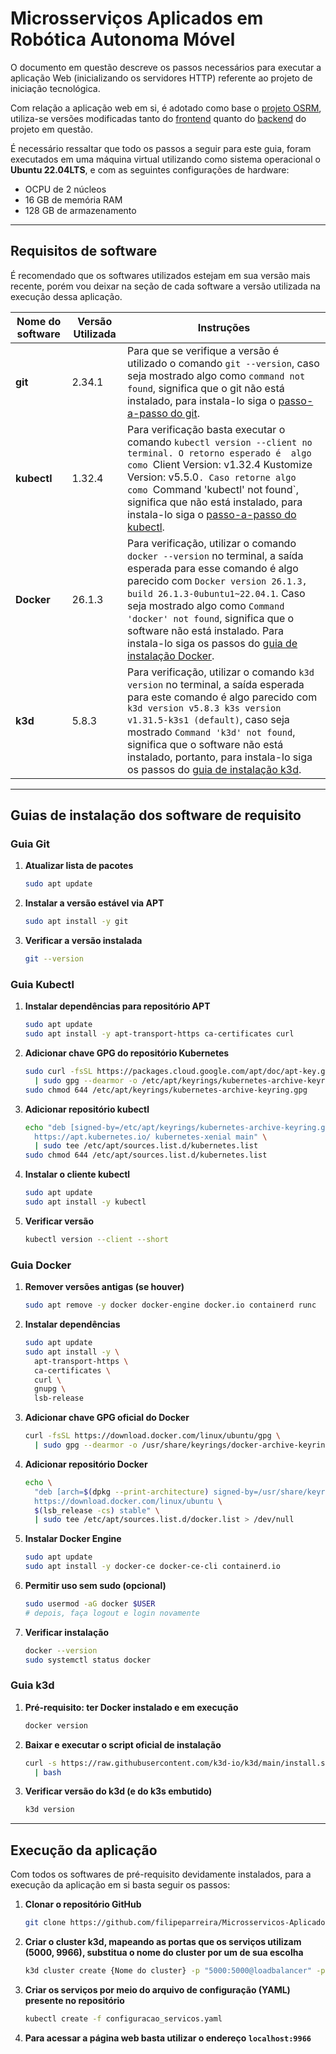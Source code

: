 # Microsserviços Aplicados em Robótica Autonoma Móvel

O documento em questão descreve os passos necessários para executar a aplicação Web (inicializando os servidores HTTP) referente ao projeto de iniciação tecnológica. 

Com relação a aplicação web em si, é adotado como base o [projeto OSRM](https://project-osrm.org/), utiliza-se versões modificadas tanto do [frontend](https://github.com/Project-OSRM/osrm-frontend) quanto do [backend](https://github.com/Project-OSRM/osrm-backend) do projeto em questão.

É necessário ressaltar que todo os passos a seguir para este guia, foram executados em uma máquina virtual utilizando como sistema operacional o **Ubuntu 22.04LTS**, e com as seguintes configurações de hardware: 

  * OCPU de 2 núcleos 
  * 16 GB de memória RAM 
  * 128 GB de armazenamento
****
## Requisitos de software
É recomendado que os softwares utilizados estejam em sua versão mais recente, porém vou deixar na seção de cada software a versão utilizada na execução dessa aplicação.

|  Nome do software| Versão Utilizada| Instruções                                                                                                                                                                           |
|------------------|-----------------|--------------------------------------------------------------------------------------------------------------------------------------------------------------------------------------|
|       **git** |      2.34.1     |Para que se verifique a versão é utilizado o comando `git --version`, caso seja mostrado algo como `command not found`, significa que o git não está instalado, para instala-lo siga o [passo-a-passo do git](#guia-git).|
|   **kubectl** |    1.32.4       |Para verificação basta executar o comando  `kubectl version --client no terminal. O retorno esperado é  algo como `Client Version: v1.32.4 Kustomize Version: v5.5.0`. Caso retorne algo como `Command 'kubectl' not found`, significa que não está instalado, para instala-lo siga o [passo-a-passo do kubectl](#guia-kubectl).                         |
|     **Docker**|   26.1.3        |Para verificação, utilizar o comando `docker --version` no terminal, a saída esperada para esse comando é algo parecido com `Docker version 26.1.3, build 26.1.3-0ubuntu1~22.04.1`. Caso seja mostrado algo como `Command 'docker' not found`, significa que o software não está instalado. Para instala-lo siga os passos do [guia de instalação Docker](#guia-docker).|
|      **k3d**|   5.8.3         |Para verificação, utilizar o comando `k3d version` no terminal, a saída esperada para este comando é  algo parecido com `k3d version v5.8.3 k3s version v1.31.5-k3s1 (default)`, caso seja mostrado `Command 'k3d' not found`, significa que o software não está instalado, portanto, para instala-lo siga os passos do [guia de instalação k3d](#guia-k3d).|



****
## Guias de instalação dos software de requisito

### Guia Git

1. **Atualizar lista de pacotes**  
   ```bash
   sudo apt update
   ```

2. **Instalar a versão estável via APT**  
   ```bash
   sudo apt install -y git
   ```
3. **Verificar a versão instalada**  
   ```bash
   git --version
   ```  
### Guia Kubectl

1. **Instalar dependências para repositório APT**  
   ```bash
   sudo apt update
   sudo apt install -y apt-transport-https ca-certificates curl
   ```

2. **Adicionar chave GPG do repositório Kubernetes**  
   ```bash
   sudo curl -fsSL https://packages.cloud.google.com/apt/doc/apt-key.gpg \
     | sudo gpg --dearmor -o /etc/apt/keyrings/kubernetes-archive-keyring.gpg
   sudo chmod 644 /etc/apt/keyrings/kubernetes-archive-keyring.gpg
   ```

3. **Adicionar repositório kubectl**  
   ```bash
   echo "deb [signed-by=/etc/apt/keyrings/kubernetes-archive-keyring.gpg] \
     https://apt.kubernetes.io/ kubernetes-xenial main" \
     | sudo tee /etc/apt/sources.list.d/kubernetes.list
   sudo chmod 644 /etc/apt/sources.list.d/kubernetes.list
   ```

4. **Instalar o cliente kubectl**  
   ```bash
   sudo apt update
   sudo apt install -y kubectl
   ```

5. **Verificar versão**  
   ```bash
   kubectl version --client --short
   ```  

### Guia Docker

1. **Remover versões antigas (se houver)**  
   ```bash
   sudo apt remove -y docker docker-engine docker.io containerd runc
   ```

2. **Instalar dependências**  
   ```bash
   sudo apt update
   sudo apt install -y \
     apt-transport-https \
     ca-certificates \
     curl \
     gnupg \
     lsb-release
   ```

3. **Adicionar chave GPG oficial do Docker**  
   ```bash
   curl -fsSL https://download.docker.com/linux/ubuntu/gpg \
     | sudo gpg --dearmor -o /usr/share/keyrings/docker-archive-keyring.gpg
   ```

4. **Adicionar repositório Docker**  
   ```bash
   echo \
     "deb [arch=$(dpkg --print-architecture) signed-by=/usr/share/keyrings/docker-archive-keyring.gpg] \
     https://download.docker.com/linux/ubuntu \
     $(lsb_release -cs) stable" \
     | sudo tee /etc/apt/sources.list.d/docker.list > /dev/null
   ```

5. **Instalar Docker Engine**  
   ```bash
   sudo apt update
   sudo apt install -y docker-ce docker-ce-cli containerd.io
   ```

6. **Permitir uso sem sudo (opcional)**  
   ```bash
   sudo usermod -aG docker $USER
   # depois, faça logout e login novamente
   ```

7. **Verificar instalação**  
   ```bash
   docker --version
   sudo systemctl status docker
   ```

### Guia k3d

1. **Pré-requisito: ter Docker instalado e em execução**  
   ```bash
   docker version
   ```

2. **Baixar e executar o script oficial de instalação**  
   ```bash
   curl -s https://raw.githubusercontent.com/k3d-io/k3d/main/install.sh \
     | bash
   ```

3. **Verificar versão do k3d (e do k3s embutido)**  
   ```bash
   k3d version
   ```  
---
## Execução da aplicação
Com todos os softwares de pré-requisito devidamente instalados, para a execução da aplicação em si basta seguir os passos:

1. **Clonar o repositório GitHub**  
   ```bash
   git clone https://github.com/filipeparreira/Microsservicos-Aplicado-em-Robotica-Autonoma-Movel
   ```  

2. **Criar o cluster k3d, mapeando as portas que os serviços utilizam (5000, 9966), substitua o nome do cluster por um de sua escolha**  
   ```bash
   k3d cluster create {Nome do cluster} -p "5000:5000@loadbalancer" -p "9966:9966@loadbalancer"
   ```  

3. **Criar os serviços por meio do arquivo de configuração (YAML) presente no repositório**  
   ```bash
   kubectl create -f configuracao_servicos.yaml
   ```  

4. **Para acessar a página web basta utilizar o endereço `localhost:9966`**  










